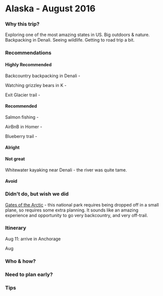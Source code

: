 
# Alaska - August 2016

### Why this trip?
Exploring one of the most amazing states in US. Big outdoors & nature. Backpacking in Denali. Seeing wildlife. Getting to road trip a bit. 

### Recommendations

#### Highly Recommended
Backcountry backpacking in Denali - 

Watching grizzley bears in K - 

Exit Glacier trail - 

#### Recommended
Salmon fishing - 

AirBnB in Homer - 

Blueberry trail - 

#### Alright


#### Not great
Whitewater kayaking near Denali - the river was quite tame. 


#### Avoid


### Didn't do, but wish we did
[Gates of the Arctic] - this national park requires being dropped off in a small plane, so requires some extra planning. It sounds like an amazing experience and opportunity to go very backcountry, and very off-trail. 


### Itinerary
Aug 11: arrive in Anchorage

Aug 

### Who & how?


### Need to plan early? 


### Tips


[//]: # (These are reference links used in the body of this note and get stripped out when the markdown processor does its job. There is no need to format nicely because it shouldn't be seen. Thanks SO - http://stackoverflow.com/questions/4823468/store-comments-in-markdown-syntax)

   [Gates of the Arctic]: <https://www.nps.gov/gaar/index.htm>
   

